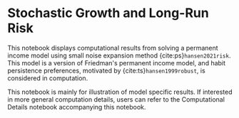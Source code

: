 # Stochastic Growth and Long-Run Risk 


This notebook displays computational results from solving a permanent income model using small noise expansion method {cite:ps}`hansen2021risk`. This model is a version of Friedman's permanent income model, and habit persistence preferences, motivated by {cite:ts}`hansen1999robust`, is considered in computation.

This notebook is mainly for illustration of model specific results. If interested in more general computation details, users can refer to the Computational Details notebook accompanying this notebook.

